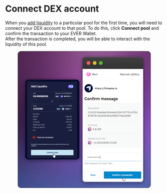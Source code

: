 # Connect DEX account

When you [add liquidity](add-liquidity.md) to a particular pool for the first time, you will need to connect your DEX account to that pool. To do this, click **Connect pool** and confirm the transaction to your EVER Wallet.\
After the transaction is completed, you will be able to interact with the liquidity of this pool.

<figure><img src="../../../.gitbook/assets/image (64).png" alt=""><figcaption></figcaption></figure>
